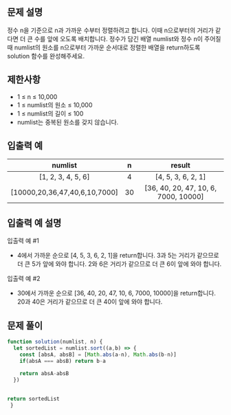 ## 문제 설명
정수 n을 기준으로 n과 가까운 수부터 정렬하려고 합니다. 이때 n으로부터의 거리가 같다면 더 큰 수를 앞에 오도록 배치합니다. 정수가 담긴 배열 numlist와 정수 n이 주어질 때 numlist의 원소를 n으로부터 가까운 순서대로 정렬한 배열을 return하도록 solution 함수를 완성해주세요.

## 제한사항
- 1 ≤ n ≤ 10,000
- 1 ≤ numlist의 원소 ≤ 10,000
- 1 ≤ numlist의 길이 ≤ 100
- numlist는 중복된 원소를 갖지 않습니다.
## 입출력 예
numlist|	n	|result
:--:|:--:|:--:
[1, 2, 3, 4, 5, 6]|	4|	[4, 5, 3, 6, 2, 1]
[10000,20,36,47,40,6,10,7000]	|30|	[36, 40, 20, 47, 10, 6, 7000, 10000]

## 입출력 예 설명

입출력 예 #1

- 4에서 가까운 순으로 [4, 5, 3, 6, 2, 1]을 return합니다.
3과 5는 거리가 같으므로 더 큰 5가 앞에 와야 합니다.
2와 6은 거리가 같으므로 더 큰 6이 앞에 와야 합니다.

입출력 예 #2

- 30에서 가까운 순으로 [36, 40, 20, 47, 10, 6, 7000, 10000]을 return합니다.
20과 40은 거리가 같으므로 더 큰 40이 앞에 와야 합니다.

## 문제 풀이
```js
function solution(numlist, n) {
  let sortedList = numlist.sort((a,b) => {
    const [absA, absB] = [Math.abs(a-n), Math.abs(b-n)]
    if(absA === absB) return b-a
    
    return absA-absB
  })
  

return sortedList
 }

```